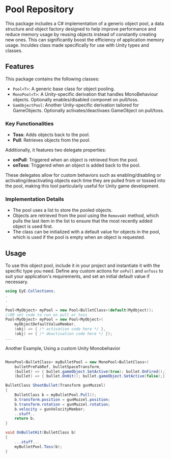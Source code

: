 # Pool Repository

This package includes a C# implementation of a generic object pool, a data structure and object factory designed to help improve performance and reduce memory usage by reusing objects instead of constantly creating new ones. This can significantly boost the efficiency of application memory usage. Inculdes class made specifically for use with Unity types and classes.

## Features

This package contains the following classes:

- `Pool<T>`: A generic base class for object pooling.
- `MonoPool<T>`: A Unity-specific derivation that handles MonoBehaviour objects. Optionally enables/disabled componet on pull/toss.
- `GamObjectPool`: Another Unity-specific derivation tailored for GameObjects. Optionally activates/deactivaes GameObject on pull/toss.

### Key Functionalities

- **Toss**: Adds objects back to the pool.
- **Pull**: Retrieves objects from the pool.

Additionally, it features two delegate properties:

- **onPull**: Triggered when an object is retrieved from the pool.
- **onToss**: Triggered when an object is added back to the pool.

These delegates allow for custom behaviors such as enabling/disabling or activating/deactivating objects each time they are pulled from or tossed into the pool, making this tool particularly useful for Unity game development.

### Implementation Details

- The pool uses a list to store the pooled objects.
- Objects are retrieved from the pool using the `RemoveAt` method, which pulls the last item in the list to ensure that the most recently added object is used first.
- The class can be initialized with a default value for objects in the pool, which is used if the pool is empty when an object is requested.

## Usage

To use this object pool, include it in your project and instantiate it with the specific type you need. Define any custom actions for `onPull` and `onToss` to suit your application's requirements, and set an initial default value if necessary.

```csharp
using EyE.Collections;
.
.
.
Pool<MyObject> myPool = new Pool<BulletClass>(default(MyObject));
//OR set code to run on pull or toss
Pool<MyObject> myPool = new Pool<MyObject>(
	myObjectDefaultValueMember,
	(obj) => { /* activation code here */ },
	(obj) => { /* deactivation code here */ });
...
```
Another Example, Using a custom Unity Monobehavior 
```csharp

MonoPool<BulletClass> myBulletPool = new MonoPool<BulletClass>(
	bulletPreFabRef, bulletSpaceTransform,
	(bullet) => { bullet.gameObject.SetActive(true); bullet.OnFired();}, //on pull
	(bullet) => { bullet.OnHit(); bullet.gameObject.SetActive(false);});); //on toss

BulletClass ShootBullet(Transform gunMuzzel)
{
	BulletClass b = myBulletPool.Pull();
	b.transform.position = gunMuzzel.position;
	b.transform.rotation = gunMuzzel.rotation;
	b.velocity = gunVelocityMember;
	..stuff..
	return b;
}

void OnBulletHit(BulletClass b)
{
	...stuff...
	myBulletPool.Toss(b);
}
